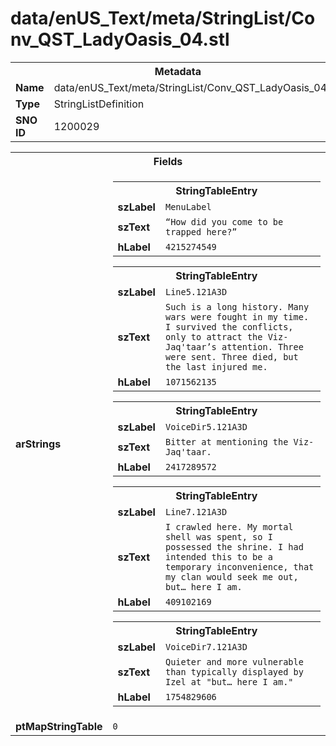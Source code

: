 <h1>data/enUS_Text/meta/StringList/Conv_QST_LadyOasis_04.stl</h1><table><tr><th colspan="100%">Metadata</th></tr><tr><td><b>Name</b></td><td>data/enUS_Text/meta/StringList/Conv_QST_LadyOasis_04.stl</td></tr><tr><td><b>Type</b></td><td>StringListDefinition</td></tr><tr><td><b>SNO ID</b></td><td>1200029</td></tr></table>

<table><tr><th colspan="100%">Fields</th></tr><tr><td><b>arStrings</b></td><td><table><tr><th colspan="100%">StringTableEntry</th></tr><tr><td><b>szLabel</b></td><td><code>MenuLabel</code></td></tr><tr><td><b>szText</b></td><td><code>“How did you come to be trapped here?”</code></td></tr><tr><td><b>hLabel</b></td><td><code>4215274549</code></td></tr></table>


<table><tr><th colspan="100%">StringTableEntry</th></tr><tr><td><b>szLabel</b></td><td><code>Line5.121A3D</code></td></tr><tr><td><b>szText</b></td><td><code>Such is a long history. Many wars were fought in my time. I survived the conflicts, only to attract the Viz-Jaq'taar’s attention. Three were sent. Three died, but the last injured me.</code></td></tr><tr><td><b>hLabel</b></td><td><code>1071562135</code></td></tr></table>


<table><tr><th colspan="100%">StringTableEntry</th></tr><tr><td><b>szLabel</b></td><td><code>VoiceDir5.121A3D</code></td></tr><tr><td><b>szText</b></td><td><code>Bitter at mentioning the Viz-Jaq'taar. </code></td></tr><tr><td><b>hLabel</b></td><td><code>2417289572</code></td></tr></table>


<table><tr><th colspan="100%">StringTableEntry</th></tr><tr><td><b>szLabel</b></td><td><code>Line7.121A3D</code></td></tr><tr><td><b>szText</b></td><td><code>I crawled here. My mortal shell was spent, so I possessed the shrine. I had intended this to be a temporary inconvenience, that my clan would seek me out, but… here I am.</code></td></tr><tr><td><b>hLabel</b></td><td><code>409102169</code></td></tr></table>


<table><tr><th colspan="100%">StringTableEntry</th></tr><tr><td><b>szLabel</b></td><td><code>VoiceDir7.121A3D</code></td></tr><tr><td><b>szText</b></td><td><code>Quieter and more vulnerable than typically displayed by Izel at "but… here I am."</code></td></tr><tr><td><b>hLabel</b></td><td><code>1754829606</code></td></tr></table>


</td></tr><tr><td><b>ptMapStringTable</b></td><td><code>0</code></td></tr></table>

